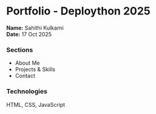 # Portfolio - Deploython 2025

**Name:** Sahithi Kulkarni  
**Date:** 17 Oct 2025  

### Sections
- About Me  
- Projects & Skills  
- Contact  

### Technologies
HTML, CSS, JavaScript
